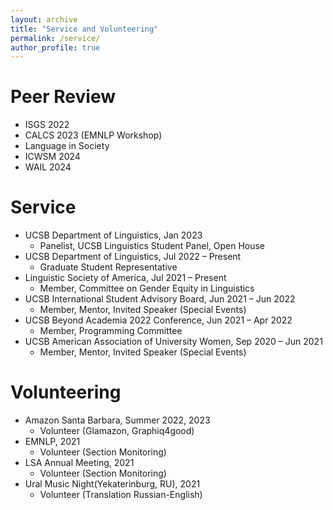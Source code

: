 ```yaml
---
layout: archive
title: "Service and Volunteering"
permalink: /service/
author_profile: true
---
```

Peer Review
======
* ISGS 2022
* CALCS 2023 (EMNLP Workshop)
* Language in Society
* ICWSM 2024
* WAIL 2024

Service
======
* UCSB Department of Linguistics, Jan 2023
  * Panelist, UCSB Linguistics Student Panel, Open House 
* UCSB Department of Linguistics, Jul 2022 – Present
  * Graduate Student Representative 
* Linguistic Society of America, Jul 2021 – Present
  * Member, Committee on Gender Equity in Linguistics 
* UCSB International Student Advisory Board, Jun 2021 – Jun 2022
  * Member, Mentor, Invited Speaker (Special Events) 
* UCSB Beyond Academia 2022 Conference, Jun 2021 – Apr 2022
  * Member, Programming Committee 
* UCSB American Association of University Women, Sep 2020 – Jun 2021
  * Member, Mentor, Invited Speaker (Special Events)

Volunteering
======
* Amazon Santa Barbara, Summer 2022, 2023
  * Volunteer (Glamazon, Graphiq4good) 
* EMNLP, 2021
  * Volunteer (Section Monitoring) 
* LSA Annual Meeting, 2021
  * Volunteer (Section Monitoring)
* Ural Music Night(Yekaterinburg, RU), 2021
  * Volunteer (Translation Russian-English) 
